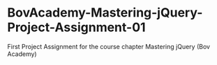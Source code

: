 # BovAcademy-Mastering-jQuery-Project-Assignment-01
First Project Assignment for the course chapter Mastering jQuery (Bov Academy)
